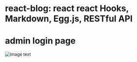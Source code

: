 # react-blog: react react Hooks, Markdown, Egg.js, RESTful API
# admin login page
![Image text](https://github.com/Aura-lab/react-blog/blob/master/image/p.png)
